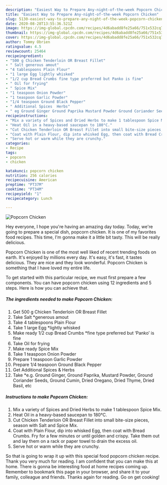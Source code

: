 ```yaml
---
description: "Easiest Way to Prepare Any-night-of-the-week Popcorn Chicken"
title: "Easiest Way to Prepare Any-night-of-the-week Popcorn Chicken"
slug: 5130-easiest-way-to-prepare-any-night-of-the-week-popcorn-chicken
date: 2020-08-28T13:55:36.521Z
image: https://img-global.cpcdn.com/recipes/4d6abadd8fe25a66/751x532cq70/popcorn-chicken-recipe-main-photo.jpg
thumbnail: https://img-global.cpcdn.com/recipes/4d6abadd8fe25a66/751x532cq70/popcorn-chicken-recipe-main-photo.jpg
cover: https://img-global.cpcdn.com/recipes/4d6abadd8fe25a66/751x532cq70/popcorn-chicken-recipe-main-photo.jpg
author: Tommy Obrien
ratingvalue: 4.5
reviewcount: 25464
recipeingredient:
- "500 g Chicken Tenderloin OR Breast Fillet"
- " Salt generous amout"
- "4 tablespoons Plain Flour"
- "1 large Egg lightly whisked"
- "1/2 cup Bread Crumbs fine type preferred but Panko is fine"
- " Oil for frying"
- " Spice Mix"
- "1 teaspoon Onion Powder"
- "1 teaspoon Garlic Powder"
- "1/4 teaspoon Ground Black Pepper"
- " Additional Spices  Herbs"
- " eg Ground Ginger Ground Paprika Mustard Powder Ground Coriander Seeds Ground Cumin Dried Oregano Dried Thyme Dried Basil etc"
recipeinstructions:
- "Mix a variety of Spices and Dried Herbs to make 1 tablespoon Spice Mix."
- "Heat Oil in a heavy-based saucepan to 180°C."
- "Cut Chicken Tenderloin OR Breast Fillet into small bite-size pieces, season with Salt and Spice Mix."
- "Coat with Plain Flour, dip into whisked Egg, then coat with Bread Crumbs. Fry for a few minutes or until golden and crispy. Take them out and lay them on a rack or paper towel to drain the excess oil."
- "Serve hot or warm while they are crunchy."
categories:
- Recipe
tags:
- popcorn
- chicken

katakunci: popcorn chicken 
nutrition: 256 calories
recipecuisine: American
preptime: "PT37M"
cooktime: "PT34M"
recipeyield: "1"
recipecategory: Lunch

---
```



![Popcorn Chicken](https://img-global.cpcdn.com/recipes/4d6abadd8fe25a66/751x532cq70/popcorn-chicken-recipe-main-photo.jpg)

Hey everyone, I hope you're having an amazing day today. Today, we're going to prepare a special dish, popcorn chicken. It is one of my favorites food recipes. This time, I'm gonna make it a little bit tasty. This will be really delicious.



Popcorn Chicken is one of the most well liked of recent trending foods on earth. It's enjoyed by millions every day. It's easy, it's fast, it tastes delicious. They are nice and they look wonderful. Popcorn Chicken is something that I have loved my entire life.


To get started with this particular recipe, we must first prepare a few components. You can have popcorn chicken using 12 ingredients and 5 steps. Here is how you can achieve that.

<!--inarticleads1-->

##### The ingredients needed to make Popcorn Chicken:

1. Get 500 g Chicken Tenderloin OR Breast Fillet
1. Take  Salt *generous amout
1. Take 4 tablespoons Plain Flour
1. Take 1 large Egg *lightly whisked
1. Make ready 1/2 cup Bread Crumbs *fine type preferred but ‘Panko’ is fine
1. Take  Oil for frying
1. Make ready  Spice Mix
1. Take 1 teaspoon Onion Powder
1. Prepare 1 teaspoon Garlic Powder
1. Prepare 1/4 teaspoon Ground Black Pepper
1. Get  Additional Spices &amp; Herbs
1. Take  *e.g. Ground Ginger, Ground Paprika, Mustard Powder, Ground Coriander Seeds, Ground Cumin, Dried Oregano, Dried Thyme, Dried Basil, etc




<!--inarticleads2-->

##### Instructions to make Popcorn Chicken:

1. Mix a variety of Spices and Dried Herbs to make 1 tablespoon Spice Mix.
1. Heat Oil in a heavy-based saucepan to 180°C.
1. Cut Chicken Tenderloin OR Breast Fillet into small bite-size pieces, season with Salt and Spice Mix.
1. Coat with Plain Flour, dip into whisked Egg, then coat with Bread Crumbs. Fry for a few minutes or until golden and crispy. Take them out and lay them on a rack or paper towel to drain the excess oil.
1. Serve hot or warm while they are crunchy.




So that is going to wrap it up with this special food popcorn chicken recipe. Thank you very much for reading. I am confident that you can make this at home. There is gonna be interesting food at home recipes coming up. Remember to bookmark this page in your browser, and share it to your family, colleague and friends. Thanks again for reading. Go on get cooking!
